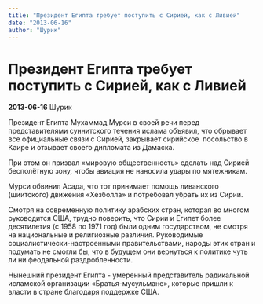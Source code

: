 ```yaml
---
title: "Президент Египта требует поступить с Сирией, как с Ливией"
date: "2013-06-16"
author: "Шурик"
---
```


# Президент Египта требует поступить с Сирией, как с Ливией

**2013-06-16** Шурик

Президент Египта Мухаммад Мурси в своей речи перед представителями суннитского течения ислама объявил, что обрывает все официальные связи с Сирией, закрывает сирийское  посольство в Каире и отзывает своего дипломата из Дамаска.

При этом он призвал «мировую общественность» сделать над Сирией бесполётную зону, чтобы авиация не наносила удары по мятежникам.   

Мурси обвинил Асада, что тот принимает помощь ливанского (шиитского) движения «Хезболла» и потребовал убрать их из Сирии.

Смотря на современную политику арабских стран, которая во многом руководится США, трудно поверить, что Сирии и Египет более десятилетия (с 1958 по 1971 год) были одним государством, не смотря на национальные и религиозные различия. Руководимые социалистически-настроенными правительствами, народы этих стран и подумать не смогли бы, что в будущем они вернуться к политике чуть ли ни феодальной раздробленности.

Нынешний президент Египта - умеренный представитель радикальной исламской организации «Братья-мусульмане», которые пришли к власти в стране благодаря поддержке США.